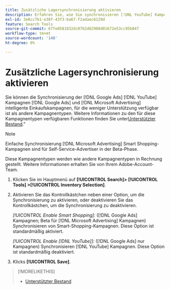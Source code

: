 ```yaml
---
title: Zusätzliche Lagersynchronisierung aktivieren
description: Erfahren Sie, wie Sie synchronisieren [!DNL YouTube] Kampagnen [!DNL Google Ads] und [!DNL Microsoft Advertising] Smart Shopping-Kampagnen.
exl-id: 3e8cc7b1-e38f-43f3-ba67-f2adaec6129d
feature: Search Tools
source-git-commit: 67fe8581832dc0762d62908d01672e53cc95b847
workflow-type: tm+mt
source-wordcount: '140'
ht-degree: 0%

---
```


# Zusätzliche Lagersynchronisierung aktivieren

Sie können die Synchronisierung der [!DNL Google Ads] [!DNL YouTube] Kampagnen [!DNL Google Ads] und [!DNL Microsoft Advertising] intelligente Einkaufskampagnen, für die weniger Unterstützung verfügbar ist als andere Kampagnentypen. Weitere Informationen zu den für diese Kampagnentypen verfügbaren Funktionen finden Sie unter[Unterstützter Bestand](/help/search-social-commerce/introduction/supported-inventory.md).&quot;

>[!NOTE]
>
>Einfache Synchronisierung [!DNL Microsoft Advertising] Smart Shopping-Kampagnen sind für Self-Service-Advertiser in der Beta-Phase.

Diese Kampagnentypen werden wie andere Kampagnentypen in Rechnung gestellt. Weitere Informationen erhalten Sie von Ihrem Adobe-Account-Team.

1. Klicken Sie im Hauptmenü auf **[!UICONTROL Search]> [!UICONTROL Tools] >[!UICONTROL Inventory Selection]**.

1. Aktivieren Sie das Kontrollkästchen neben einer Option, um die Synchronisierung zu aktivieren, oder deaktivieren Sie das Kontrollkästchen, um die Synchronisierung zu deaktivieren.

   *[!UICONTROL Enable Smart Shopping]:* ([!DNL Google Ads] Kampagnen; Beta für [!DNL Microsoft Advertising] Kampagnen) Synchronisieren von Smart-Shopping-Kampagnen. Diese Option ist standardmäßig aktiviert.

   *[!UICONTROL Enable [!DNL YouTube]]:* ([!DNL Google Ads] nur Kampagnen) Synchronisieren [!DNL YouTube] Kampagnen. Diese Option ist standardmäßig deaktiviert.

1. Klicks **[!UICONTROL Save]**.

>[!MORELIKETHIS]
>
>* [Unterstützter Bestand](/help/search-social-commerce/introduction/supported-inventory.md)
